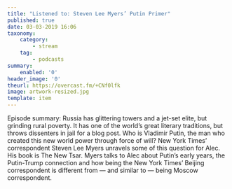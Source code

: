 ```yaml
---
title: "Listened to: Steven Lee Myers’ Putin Primer"
published: true
date: 03-03-2019 16:06
taxonomy:
    category:
        - stream
    tag:
        - podcasts
summary:
    enabled: '0'
header_image: '0'
theurl: https://overcast.fm/+CNf0lfk
image: artwork-resized.jpg
template: item
---
```

 
Episode summary: Russia has glittering towers and a jet-set elite, but grinding rural poverty. It has one of the world’s great literary traditions, but throws dissenters in jail for a blog post. Who is Vladimir Putin, the man who created this new world power through force of will? New York Times’ correspondent Steven Lee Myers unravels some of this question for Alec. His book is The New Tsar. Myers talks to Alec about Putin’s early years, the Putin-Trump connection and how being the New York Times’ Beijing correspondent is different from — and similar to — being Moscow correspondent.
